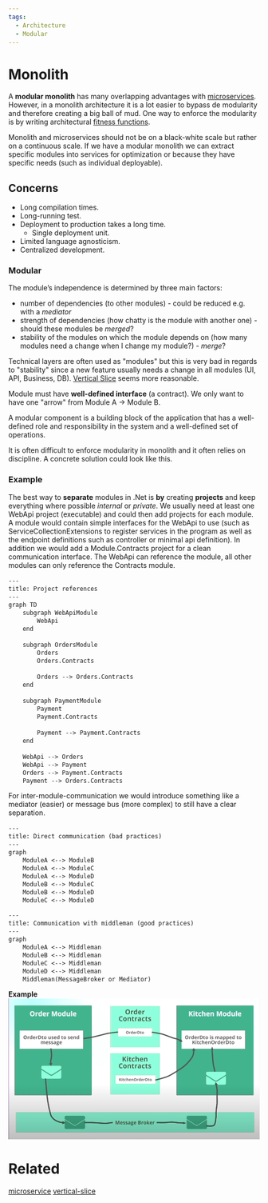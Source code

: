 ```yaml
---
tags:
  - Architecture
  - Modular
---
```


# Monolith

A **modular monolith** has many overlapping advantages with [microservices](microservice.md). However, in a monolith architecture it is a lot easier to bypass de modularity and therefore creating a big ball of mud. One way to enforce the modularity is by writing architectural [fitness functions](architecture.md#Fitness%20tests).

Monolith and microservices should not be on a black-white scale but rather on a continuous scale. If we have a modular monolith we can extract specific modules into services for optimization or because they have specific needs (such as individual deployable).

## Concerns

- Long compilation times.
- Long-running test.
- Deployment to production takes a long time.
	- Single deployment unit.
- Limited language agnosticism.
- Centralized development.

### Modular

The module’s independence is determined by three main factors:

- number of dependencies (to other modules) - could be reduced e.g. with a *mediator*
- strength of dependencies (how chatty is the module with another one) - should these modules be *merged*?
- stability of the modules on which the module depends on (how many modules need a change when I change my module?) - *merge*?

Technical layers are often used as "modules" but this is very bad in regards to "stability" since a new feature usually needs a change in all modules (UI, API, Business, DB). [Vertical Slice](vertical-slice.md) seems more reasonable.

Module must have **well-defined interface** (a contract). We only want to have one "arrow" from Module A -> Module B.

A modular component is a building block of the application that has a well-defined role and responsibility in the system and a well-defined set of operations.

It is often difficult to enforce modularity in monolith and it often relies on discipline. A concrete solution could look like this.

### Example

The best way to **separate** modules in .Net is **by** creating **projects**  and keep everything where possible *internal* or *private*. We usually need at least one WebApi project (executable) and could then add projects for each module. A module would contain simple interfaces for the WebApi to use (such as ServiceCollectionExtensions to register services in the program as well as the endpoint definitions such as controller or minimal api definition). In addition we would add a Module.Contracts project for a clean communication interface. The WebApi can reference the module, all other modules can only reference the Contracts module. 

```mermaid
---
title: Project references
---
graph TD
	subgraph WebApiModule
		WebApi
	end
	
	subgraph OrdersModule
		Orders
		Orders.Contracts
		
		Orders --> Orders.Contracts
	end
	
	subgraph PaymentModule
		Payment
		Payment.Contracts
		
		Payment --> Payment.Contracts
	end
	
	WebApi --> Orders
	WebApi --> Payment
	Orders --> Payment.Contracts
	Payment --> Orders.Contracts
```
For inter-module-communication we would introduce something like a mediator (easier) or message bus (more complex) to still have a clear separation.

```mermaid
---
title: Direct communication (bad practices)
---
graph 
	ModuleA <--> ModuleB
	ModuleA <--> ModuleC
	ModuleA <--> ModuleD
	ModuleB <--> ModuleC
	ModuleB <--> ModuleD
	ModuleC <--> ModuleD
```
```mermaid
---
title: Communication with middleman (good practices)
---
graph 
	ModuleA <--> Middleman
	ModuleB <--> Middleman
	ModuleC <--> Middleman
	ModuleD <--> Middleman
	Middleman(MessageBroker or Mediator)
```

**Example**
![](../assets/modulear-monolith-example.png)
# Related

[microservice](microservice.md)
[vertical-slice](vertical-slice.md)